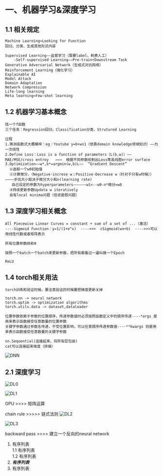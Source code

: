 # 一、机器学习&深度学习
## 1.1   相关规定   
    Machine Learning≈Looking for Function
    回归、分类、生成其他形式内容
    
    Supervised Learning——监督学习（需要label，耗费人工）
        -Self-supervised Learning——Pre-train+Downstream Task   
    Generative Adversarial Network（生成式对抗网络）
    Reinforcement Learning（强化学习）
    Explainable AI
    Model Attack
    Domain Adaptation
    Network Compression
    Life-long learning
    Meta learning≈Few-shot learning

## 1.2 机器学习基本概念
    找一个f函数
    三个任务：Regression回归，Classification分类，Strutured Learning
    
    过程
    1.猜测函数式大概模样：eg：Youtube y=b+wx1（依靠domain knowledge领域知识）——为一次线性
    2.Define Loss：Loss is a function of parameters（L(b,w)）——MAE/MSE/cross entroy   →→→  根据不同参数绘制出Loss等高线图error surface
    3.Optimization——w*,b*=argmin(w,b)L——  “Gradient Descent”
      ①选取一个w0初始值
      ②计算微分，（Negative-increse w；Positive-Decrease w（针对于只有w时候））————步伐大小取决于微分大小和n(learning rate)
       自己设定的参数为hyperparameters——————w1<--w0-n*微分=w0
      ③持续更新参数Updata w iteratively
      会有local minima问题（但说是假问题）

## 1.3 深度学习相关概念
    All Piecewise Linear Curves = constant + sum of a set of ...（激活）
    ----Sigmoid Function：y=1/(1+e^x)  ---->>>  cSigmoid(wx+b)  ---->>>可以用线性代数或者矩阵表示

    所有位置参数统称θ

    按照一个batch一个batch来更新参数，把所有都看过一遍叫做一个Epoch

    ReLU

## 1.4 torch相关用法
    torch训练和验证时候，要注意验证的时候要把梯度更新关掉

    torch.nn -> neural network
    torch.optim -> optimization algorithms
    torch.utils.data -> dataset,dataloader

    位置参数依赖于参数的位置顺序，传递参数值时必须按照函数定义中的顺序传递----*args 是用来表示函数接受任意数量的位置参数
    关键字参数通过参数名传递，不受位置影响，可以任意顺序传递参数值----**kwargs 则是用来表示函数接受任意数量的关键字参数
    
    nn.Sequential(连接起来，将所有层包装)
    cat可以连接起来维度（拼接）
![DNN](\pic\111.png)

## 2.1 深度学习

![DL0](\pic\img_4.png)

![DL1](\pic\img_5.png)

GPU   >>>>   矩阵运算

chain rule  >>>>>  链式法则
![DL2](\pic\img_6.png)

![DL3](\pic\img_7.png)

backward pass   >>>>      建立一个反向的neural network

1. 有序列表  
   1.1 有序列表  
   1.2 有序列表
2. ***有序列表***
3. 有序列表